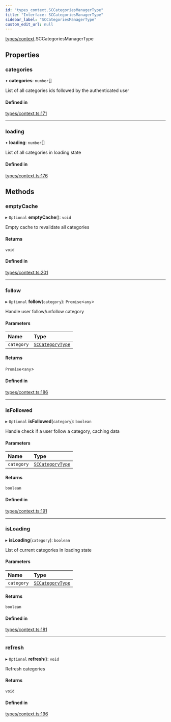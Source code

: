 ```yaml
---
id: "types_context.SCCategoriesManagerType"
title: "Interface: SCCategoriesManagerType"
sidebar_label: "SCCategoriesManagerType"
custom_edit_url: null
---
```


[types/context](../modules/types_context).SCCategoriesManagerType

## Properties

### categories

• **categories**: `number`[]

List of all categories ids followed by the authenticated user

#### Defined in

[types/context.ts:171](https://github.com/selfcommunity/community-ui/blob/7f26f69/packages/sc-core/src/types/context.ts#L171)

___

### loading

• **loading**: `number`[]

List of all categories in loading state

#### Defined in

[types/context.ts:176](https://github.com/selfcommunity/community-ui/blob/7f26f69/packages/sc-core/src/types/context.ts#L176)

## Methods

### emptyCache

▸ `Optional` **emptyCache**(): `void`

Empty cache to revalidate all categories

#### Returns

`void`

#### Defined in

[types/context.ts:201](https://github.com/selfcommunity/community-ui/blob/7f26f69/packages/sc-core/src/types/context.ts#L201)

___

### follow

▸ `Optional` **follow**(`category`): `Promise`<`any`\>

Handle user follow/unfollow category

#### Parameters

| Name | Type |
| :------ | :------ |
| `category` | [`SCCategoryType`](types_category.SCCategoryType) |

#### Returns

`Promise`<`any`\>

#### Defined in

[types/context.ts:186](https://github.com/selfcommunity/community-ui/blob/7f26f69/packages/sc-core/src/types/context.ts#L186)

___

### isFollowed

▸ `Optional` **isFollowed**(`category`): `boolean`

Handle check if a user follow a category, caching data

#### Parameters

| Name | Type |
| :------ | :------ |
| `category` | [`SCCategoryType`](types_category.SCCategoryType) |

#### Returns

`boolean`

#### Defined in

[types/context.ts:191](https://github.com/selfcommunity/community-ui/blob/7f26f69/packages/sc-core/src/types/context.ts#L191)

___

### isLoading

▸ **isLoading**(`category`): `boolean`

List of current categories in loading state

#### Parameters

| Name | Type |
| :------ | :------ |
| `category` | [`SCCategoryType`](types_category.SCCategoryType) |

#### Returns

`boolean`

#### Defined in

[types/context.ts:181](https://github.com/selfcommunity/community-ui/blob/7f26f69/packages/sc-core/src/types/context.ts#L181)

___

### refresh

▸ `Optional` **refresh**(): `void`

Refresh categories

#### Returns

`void`

#### Defined in

[types/context.ts:196](https://github.com/selfcommunity/community-ui/blob/7f26f69/packages/sc-core/src/types/context.ts#L196)
